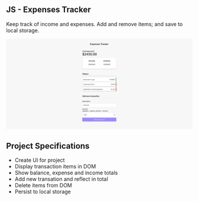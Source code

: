 ## JS - Expenses Tracker

Keep track of income and expenses. Add and remove items; and save to local storage.

![JS Expenses Tracker](js-expenses-tracker.png)

## Project Specifications

- Create UI for project
- Display transaction items in DOM
- Show balance, expense and income totals
- Add new transation and reflect in total
- Delete items from DOM
- Persist to local storage
